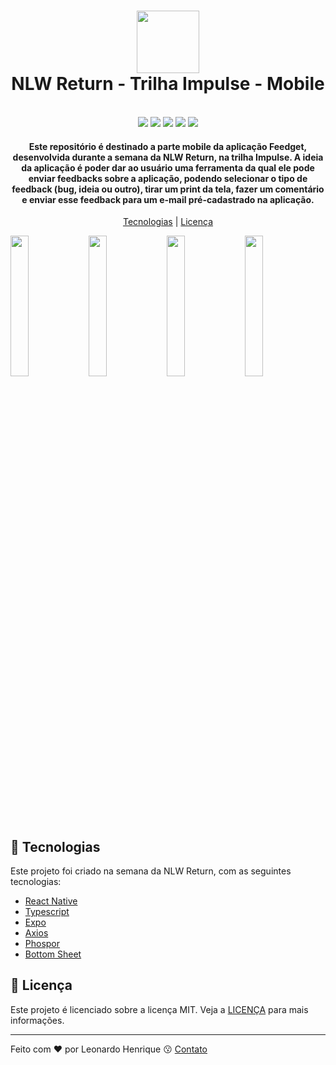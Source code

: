 <h1 align="center">
  <img src="https://i.ibb.co/Qk8ypTQ/yellow-icon.png" width="100">
  <br>
  NLW Return - Trilha Impulse - Mobile
</h1>

<p align="center">
  <br>
  <img src="https://img.shields.io/github/languages/top/leohpc/NLW_Impulse_Return_Mobile">
  <img src="https://img.shields.io/github/issues/leohpc/NLW_Impulse_Return_Mobile">
  <img src="https://img.shields.io/github/forks/leohpc/NLW_Impulse_Return_Mobile">
  <img src="https://img.shields.io/github/stars/leohpc/NLW_Impulse_Return_Mobile">
  <img src="https://img.shields.io/static/v1?label=license&message=MIT&color=E51C44">
</p>

<h4 align="center">
  Este repositório é destinado a parte mobile da aplicação Feedget, desenvolvida durante a semana da NLW Return, na trilha Impulse. A ideia da aplicação é poder dar ao usuário uma ferramenta da qual ele pode enviar feedbacks sobre a aplicação, podendo selecionar o tipo de feedback (bug, ideia ou outro), tirar um print da tela, fazer um comentário e enviar esse feedback para um e-mail pré-cadastrado na aplicação.
</h4>

<p align="center">
  <a href="#rocket-tecnologias">Tecnologias</a> | <a href="#memo-licença">Licença</a>
</p>


  <div>
    <img src="https://i.ibb.co/ZzN3Q3M/1652038952519.jpg" width="24%">
    <img src="https://i.ibb.co/YpdWkF6/1652038952499.jpg" width="24%">
    <img src="https://i.ibb.co/PxRSJCw/1652038952481.jpg" width="24%">
    <img src="https://i.ibb.co/09ynqHX/1652038952460.jpg" width="24%">
  </div>


## :rocket: Tecnologias

Este projeto foi criado na semana da NLW Return, com as seguintes tecnologias:

- [React Native](https://reactnative.dev)
- [Typescript](https://www.typescriptlang.org/)
- [Expo](https://expo.dev)
- [Axios](https://axios-http.com)
- [Phospor](https://phosphoricons.com)
- [Bottom Sheet](https://github.com/gorhom/react-native-bottom-sheet)

## :memo: Licença

Este projeto é licenciado sobre a licença MIT. Veja a [LICENÇA](https://opensource.org/licenses/MIT) para mais informações.

---

Feito com ❤ por Leonardo Henrique :kissing: [Contato](https://opensource.org/licenses/MIT)

